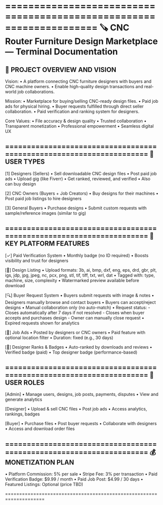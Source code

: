 ====================================================================
🪚 CNC Router Furniture Design Marketplace — Terminal Documentation
====================================================================

🎯 PROJECT OVERVIEW AND VISION
------------------------------
Vision:
  • A platform connecting CNC furniture designers with buyers and CNC machine owners.
  • Enable high-quality design transactions and real-world job collaborations.

Mission:
  • Marketplace for buying/selling CNC-ready design files.
  • Paid job ads for physical hiring.
  • Buyer requests fulfilled through direct seller collaboration.
  • Paid verification and ranking system for designers.

Core Values:
  • File accuracy & design quality
  • Trusted collaboration
  • Transparent monetization
  • Professional empowerment
  • Seamless digital UX

====================================================================
👤 USER TYPES
-------------

[1] Designers (Sellers)
  • Sell downloadable CNC design files
  • Post paid job ads
  • Upload gig (like Fiverr)
  • Get ranked, reviewed, and verified
  • Also can buy design

[2] CNC Owners (Buyers + Job Creators)
  • Buy designs for their machines
  • Post paid job listings to hire designers

[3] General Buyers
  • Purchase designs
  • Submit custom requests with sample/reference images (similar to gig)

====================================================================
🔧 KEY PLATFORM FEATURES
------------------------

[✓] Paid Verification System
  • Monthly badge (no ID required)
  • Boosts visibility and trust for designers

[🎨] Design Listing
  • Upload formats: 3b, ai, bmp, dxf, eng, eps, drd, gbr, plt, igs, jdp, jpg, jpeg,
                    nc, pcx, png, stl, tif, tiff, txt, wrl, dat
  • Tagged with: type, machine, size, complexity
  • Watermarked preview available before download

[🔍] Buyer Request System
  • Buyers submit requests with image & notes
  • Designers manually browse and contact buyers
  • Buyers can accept/reject designs
  • Manual collaboration only (no auto-match)
  • Request status:
      - Closes automatically after 7 days if not resolved
      - Closes when buyer accepts and purchases design
      - Owner can manually close request
  • Expired requests shown for analytics

[📢] Job Ads
  • Posted by designers or CNC owners
  • Paid feature with optional location filter
  • Duration: fixed (e.g., 30 days)

[🏅] Designer Ranks & Badges
  • Auto-ranked by downloads and reviews
  • Verified badge (paid)
  • Top designer badge (performance-based)

====================================================================
🔐 USER ROLES
--------------

[Admin]
  • Manage users, designs, job posts, payments, disputes
  • View and generate analytics

[Designer]
  • Upload & sell CNC files
  • Post job ads
  • Access analytics, rankings, badges

[Buyer]
  • Purchase files
  • Post buyer requests
  • Collaborate with designers
  • Access and download order files

====================================================================
💰 MONETIZATION PLAN
---------------------

• Platform Commission:        5% per sale
• Stripe Fee:                 3% per transaction
• Paid Verification Badge:    $9.99 / month
• Paid Job Post:              $4.99 / 30 days
• Featured Listings:          Optional (price TBD)

====================================================================

